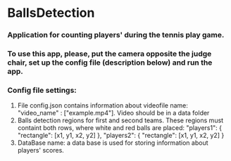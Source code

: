 # BallsDetection

### Application for counting players' during the tennis play game.
### To use this app, please, put the camera opposite the judge chair, set up the config file (description below) and run the app.

### Config file settings:

1. File config.json contains information about videofile name: "video_name" : ["example.mp4"]. Video should be in a data folder
2. Balls detection regions for first and second teams. These regions must containt both rows, where white and red balls are placed: 
"players1": 
   {
      "rectangle": [x1, y1, x2, y2]
   },
   "players2":
   {
      "rectangle": [x1, y1, x2, y2]
   }
3. DataBase name: a data base is used for storing information about players' scores.